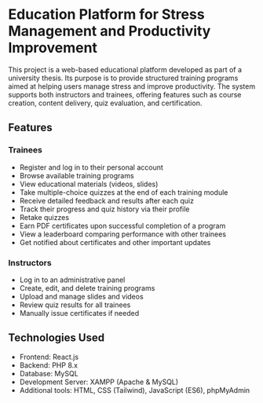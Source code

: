 # Education Platform for Stress Management and Productivity Improvement

This project is a web-based educational platform developed as part of a university thesis. Its purpose is to provide structured training programs aimed at helping users manage stress and improve productivity. The system supports both instructors and trainees, offering features such as course creation, content delivery, quiz evaluation, and certification.

## Features

### Trainees
- Register and log in to their personal account
- Browse available training programs
- View educational materials (videos, slides)
- Take multiple-choice quizzes at the end of each training module
- Receive detailed feedback and results after each quiz
- Track their progress and quiz history via their profile
- Retake quizzes
- Earn PDF certificates upon successful completion of a program
- View a leaderboard comparing performance with other trainees
- Get notified about certificates and other important updates

### Instructors
- Log in to an administrative panel
- Create, edit, and delete training programs
- Upload and manage slides and videos
- Review quiz results for all trainees
- Manually issue certificates if needed

## Technologies Used

- Frontend: React.js
- Backend: PHP 8.x
- Database: MySQL
- Development Server: XAMPP (Apache & MySQL)
- Additional tools: HTML, CSS (Tailwind), JavaScript (ES6), phpMyAdmin